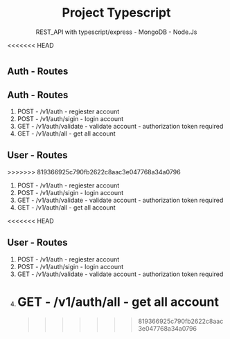 <h1 align="center">Project Typescript</h1>

<p align="center">
   REST_API with typescript/express - MongoDB - Node.Js
  </p>
</p>

<<<<<<< HEAD

# <h2>Auth - Routes</h2>

<h2>Auth - Routes</h2>

1. POST - /v1/auth - regiester account
2. POST - /v1/auth/sigin - login account
3. GET - /v1/auth/validate - validate account - authorization token required
4. GET - /v1/auth/all - get all account

<h2>User - Routes</h2>
>>>>>>> 819366925c790fb2622c8aac3e047768a34a0796

1. POST - /v1/auth - regiester account
2. POST - /v1/auth/sigin - login account
3. GET - /v1/auth/validate - validate account - authorization token required
4. GET - /v1/auth/all - get all account

<<<<<<< HEAD

<h2>User - Routes</h2>

1. POST - /v1/auth - regiester account
2. POST - /v1/auth/sigin - login account
3. GET - /v1/auth/validate - validate account - authorization token required
4. # GET - /v1/auth/all - get all account
   > > > > > > > 819366925c790fb2622c8aac3e047768a34a0796
